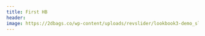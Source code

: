 ```yaml
---
title: First HB
header:
image: https://2dbags.co/wp-content/uploads/revslider/lookbook3-demo_slider/placeholder.jpg
---
```


